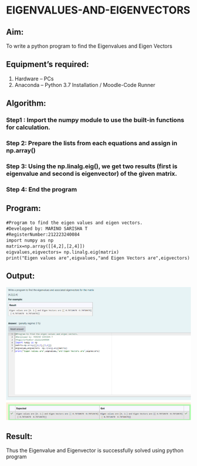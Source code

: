 # EIGENVALUES-AND-EIGENVECTORS
## Aim:
To write a python program to find the Eigenvalues and Eigen Vectors
## Equipment’s required:
1. 	Hardware – PCs
2. 	Anaconda – Python 3.7 Installation / Moodle-Code Runner
## Algorithm:
### Step1 : Import the numpy module to use the built-in functions for calculation.
### Step 2: Prepare the lists from each equations and assign in np.array()
### Step 3: Using the np.linalg.eig(),  we get two results (first is eigenvalue and second is eigenvector) of the given matrix.
### Step 4: End the program

## Program:
```
#Program to find the eigen values and eigen vectors.
#Developed by: MARINO SARISHA T
#RegisterNumber:212223240084
import numpy as np
matrix=np.array([[4,2],[2,4]])
eigvalues,eigvectors= np.linalg.eig(matrix)
print("Eigen values are",eigvalues,"and Eigen Vectors are",eigvectors)
```
## Output:
![alt text](<Screenshot 2024-04-17 071246.png>)
## Result:
Thus the Eigenvalue and Eigenvector is successfully solved using python program
